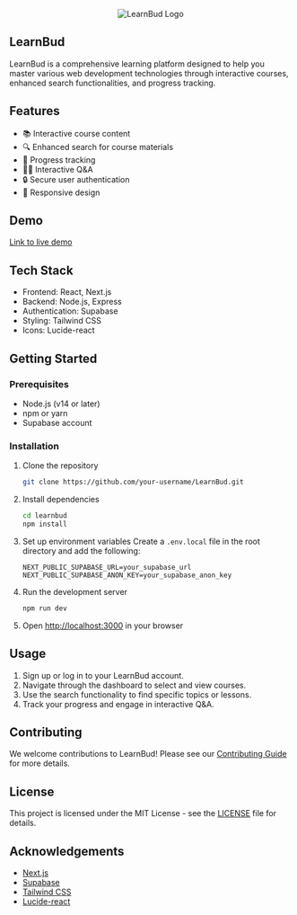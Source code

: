 <p align="center">
  <img src="https://your-image-url-here" alt="LearnBud Logo"/>
</p>

## LearnBud

LearnBud is a comprehensive learning platform designed to help you master various web development technologies through interactive courses, enhanced search functionalities, and progress tracking.

## Features

- 📚 Interactive course content
- 🔍 Enhanced search for course materials
- 🎯 Progress tracking
- 🧑‍💻 Interactive Q&A
- 🔒 Secure user authentication
- 📱 Responsive design

## Demo

[Link to live demo](https://learnbud-demo.vercel.app/)

## Tech Stack

- Frontend: React, Next.js
- Backend: Node.js, Express
- Authentication: Supabase
- Styling: Tailwind CSS
- Icons: Lucide-react

## Getting Started

### Prerequisites

- Node.js (v14 or later)
- npm or yarn
- Supabase account

### Installation

1. Clone the repository
   ```bash
   git clone https://github.com/your-username/LearnBud.git
   ```

2. Install dependencies
   ```bash
   cd learnbud
   npm install
   ```

3. Set up environment variables
   Create a `.env.local` file in the root directory and add the following:
   ```env
   NEXT_PUBLIC_SUPABASE_URL=your_supabase_url
   NEXT_PUBLIC_SUPABASE_ANON_KEY=your_supabase_anon_key
   ```

4. Run the development server
   ```bash
   npm run dev
   ```

5. Open [http://localhost:3000](http://localhost:3000) in your browser

## Usage

1. Sign up or log in to your LearnBud account.
2. Navigate through the dashboard to select and view courses.
3. Use the search functionality to find specific topics or lessons.
4. Track your progress and engage in interactive Q&A.

## Contributing

We welcome contributions to LearnBud! Please see our [Contributing Guide](CONTRIBUTING.md) for more details.

## License

This project is licensed under the MIT License - see the [LICENSE](LICENSE) file for details.

## Acknowledgements

- [Next.js](https://nextjs.org/)
- [Supabase](https://supabase.com/)
- [Tailwind CSS](https://tailwindcss.com/)
- [Lucide-react](https://lucide.dev/)
